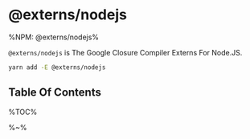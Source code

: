 # @externs/nodejs

%NPM: @externs/nodejs%

`@externs/nodejs` is The Google Closure Compiler Externs For Node.JS.

```sh
yarn add -E @externs/nodejs
```

## Table Of Contents

%TOC%

%~%